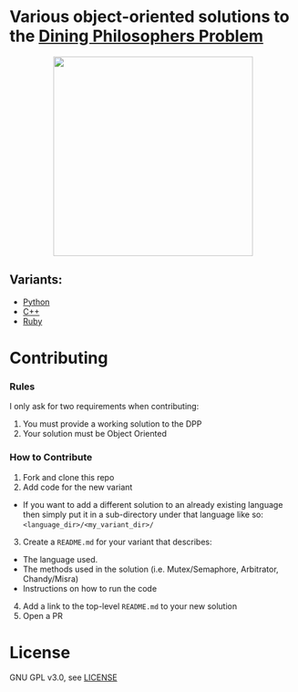 # Various object-oriented solutions to the [Dining Philosophers Problem](https://en.wikipedia.org/wiki/Dining_philosophers_problem)
<p align="center">
<img src="https://upload.wikimedia.org/wikipedia/commons/7/7b/An_illustration_of_the_dining_philosophers_problem.png" width=350/>
</p>

## Variants:
- [Python](python/)
- [C++](c++/)
- [Ruby](ruby/)

# Contributing

### Rules

I only ask for two requirements when contributing:

1. You must provide a working solution to the DPP
2. Your solution must be Object Oriented

### How to Contribute

1. Fork and clone this repo
2. Add code for the new variant
  - If you want to add a different solution to an already existing language then simply put it in a sub-directory under that language like so: `<language_dir>/<my_variant_dir>/`
3. Create a `README.md` for your variant that describes:
 - The language used.
 - The methods used in the solution (i.e. Mutex/Semaphore, Arbitrator, Chandy/Misra)
 - Instructions on how to run the code
4. Add a link to the top-level `README.md` to your new solution
5. Open a PR

# License

GNU GPL v3.0, see [LICENSE](https://github.com/mtking2/dining-philosophers/blob/master/LICENSE)
